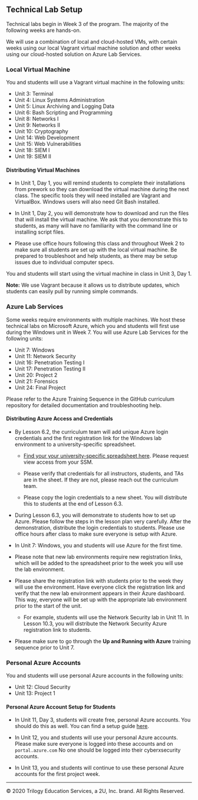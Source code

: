 ## Technical Lab Setup

Technical labs begin in Week 3 of the program. The majority of the following weeks are hands-on. 

We will use a combination of local and cloud-hosted VMs, with certain weeks using our local Vagrant virtual machine solution and other weeks using our cloud-hosted solution on Azure Lab Services. 


### Local Virtual Machine

You and students will use a Vagrant virtual machine in the following units: 
* Unit 3: Terminal
* Unit 4: Linux Systems Administration
* Unit 5: Linux Archiving and Logging Data
* Unit 6: Bash Scripting and Programming
* Unit 8: Networks I
* Unit 9: Networks II
* Unit 10: Cryptography
* Unit 14: Web Development
* Unit 15: Web Vulnerabilities
* Unit 18: SIEM I
* Unit 19: SIEM II

#### Distributing Virtual Machines

- In Unit 1, Day 1, you will remind students to complete their installations from prework so they can download the virtual machine during the next class. The specific tools they will need installed are Vagrant and VirtualBox. Windows users will also need Git Bash installed.  

- In Unit 1, Day 2, you will demonstrate how to download and run the files that will install the virtual machine. We ask that you demonstrate this to students, as many will have no familiarity with the command line or installing script files.

- Please use office hours following this class and throughout Week 2 to make sure all students are set up with the local virtual machine. Be prepared to troubleshoot and help students, as there may be setup issues due to individual computer specs. 

You and students will start using the virtual machine in class in Unit 3, Day 1. 

**Note:** We use Vagrant because it allows us to distribute updates, which students can easily pull by running simple commands. 


### Azure Lab Services

Some weeks require environments with multiple machines. We host these technical labs on Microsoft Azure, which you and students will first use during the Windows unit in Week 7. You will use Azure Lab Services for the following units:

  * Unit 7: Windows
  * Unit 11: Network Security
  * Unit 16: Penetration Testing I
  * Unit 17: Penetration Testing II
  * Unit 20: Project 2
  * Unit 21: Forensics
  * Unit 24: Final Project

Please refer to the Azure Training Sequence in the GitHub curriculum repository for detailed documentation and troubleshooting help. 

#### Distributing Azure Access and Credentials

- By Lesson 6.2, the curriculum team will add unique Azure login credentials and the first registration link for the Windows lab environment to a university-specific spreadsheet. 

  * [Find your your university-specific spreadsheet here](https://docs.google.com/spreadsheets/d/1uHVzvVQftHL4CkUOB03lNelf-kLToZys6ugsIoVOpE0/edit#gid=0). Please request view access from your SSM. 

  * Please verify that credentials for all instructors, students, and TAs are in the sheet. If they are not, please reach out the curriculum team.

  * Please copy the login credentials to a new sheet. You will distribute this to students at the end of Lesson 6.3. 

- During Lesson 6.3, you will demonstrate to students how to set up Azure. Please follow the steps in the lesson plan very carefully. After the demonstration, distribute the login credentials to students. Please use office hours after class to make sure everyone is setup with Azure. 

- In Unit 7: Windows, you and students will use Azure for the first time. 

- Please note that new lab environments require new registration links, which will be added to the spreadsheet prior to the week you will use the lab environment. 

- Please share the registration link with students prior to the week they will use the environment. Have everyone click the registration link and verify that the new lab environment appears in their Azure dashboard. This way, everyone will be set up with the appropriate lab environment prior to the start of the unit. 

  - For example, students will use the Network Security lab in Unit 11. In Lesson 10.3, you will distribute the Network Security Azure registration link to students. 

- Please make sure to go through the **Up and Running with Azure** training sequence prior to Unit 7. 


### Personal Azure Accounts

You and students will use personal Azure accounts in the following units: 
* Unit 12: Cloud Security 
* Unit 13: Project 1

#### Personal Azure Account Setup for Students 

- In Unit 11, Day 3, students will create free, personal Azure accounts. You should do this as well. You can find a setup guide [here](https://docs.google.com/document/d/1gs_09b7eotl7hzTL82xlqPt-OwOd0aWA78qcQxtMr6Y/edit). 

- In Unit 12, you and students will use your personal Azure accounts. Please make sure everyone is logged into these accounts and on `portal.azure.com`  No one should be logged into their cyberxsecurity accounts. 

- In Unit 13, you and students will continue to use these personal Azure accounts for the first project week. 

---
© 2020 Trilogy Education Services, a 2U, Inc. brand. All Rights Reserved.
